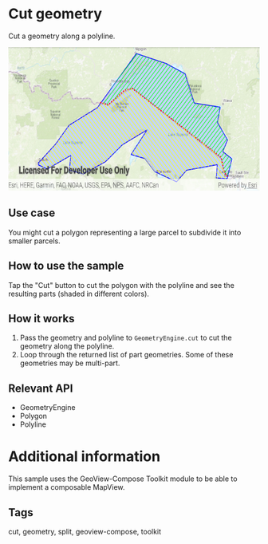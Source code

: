# Cut geometry

Cut a geometry along a polyline.

![Image of cut geometry](cut-geometry.png)

## Use case

You might cut a polygon representing a large parcel to subdivide it into smaller parcels.

## How to use the sample

Tap the "Cut" button to cut the polygon with the polyline and see the resulting parts (shaded in different colors).

## How it works

1. Pass the geometry and polyline to `GeometryEngine.cut` to cut the geometry along the polyline.
2. Loop through the returned list of part geometries. Some of these geometries may be multi-part.

## Relevant API

* GeometryEngine
* Polygon
* Polyline

# Additional information

This sample uses the GeoView-Compose Toolkit module to be able to implement a composable MapView.

## Tags

cut, geometry, split, geoview-compose, toolkit
